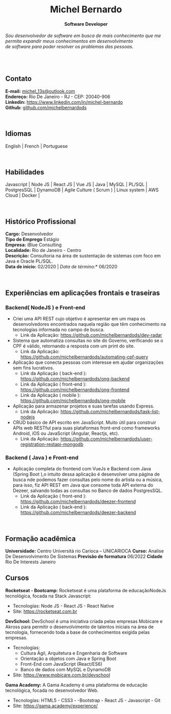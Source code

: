 <h1 align="center">Michel Bernardo </h1>
<h4 align="center">Software Developer</h4>

###### Sou desenvolvedor de software em busca de mais conhecimento que me permita expandir meus conhecimentos em desenvolvimento <br> de software para poder resolver os problemas das pessoas.

<br>

## Contato
  **E-mail:** michel_13s@outlook.com <br>
  **Endereço:** Rio De Janeiro - RJ - CEP: 20040-906 <br>
  **Linkedin:** <a href="#">https://www.linkedin.com/in/michel-bernardo </a> <br>
  **Github:**   <a href="#"> github.com/michelbernardods </a>


<br>

## Idiomas
English |
French | 
Portuguese

<br>

## Habilidades
Javascript |
Node JS |
React JS | 
Vue JS | 
Java | 
MySQL | 
PL/SQL | 
PostgresSQL |
DynamoDB |
Agile Culture ( Scrum ) |
Linux system |
AWS Cloud |
Docker |

<br>

## Histórico Profissional
**Cargo:** Desenvolvedor <br>
**Tipo de Emprego** Estágio <br>
**Empresa:** iBlue Consulting <br>
**Localidade:** Rio de Janeiro - Centro <br>
**Descrição:** Consultoria na área de sustentação de sistemas com foco em Java e Oracle PL/SQL. <br>
**Data de início:** 02/2020 | *Data de término:** 06/2020 

<br>


## Experiências em aplicações frontais e traseiras
### Backend( NodeJS ) e Front-end
- Criei uma API REST cujo objetivo é apresentar em um mapa os desenvolvedores encontrados naquela região que têm conhecimento na tecnologías informada no campo de busca. 
  * Link da Aplicação: https://github.com/michelbernardods/dev-radar
- Sistema que automatiza consultas no site do Governo, verificando se o CPF é válido, retornando a resposta com um print do site.
  * Link da Aplicação: https://github.com/michelbernardods/automating-cpf-query
- Aplicação que conecta pessoas com interesse em ajudar organizações sem fins lucrativos.
  * Link da Aplicação ( back-end ):  https://github.com/michelbernardods/ong-backend
  * Link da Aplicação ( front-end ): https://github.com/michelbernardods/ong-frontend
  * Link da Aplicação ( mobile ):   https://github.com/michelbernardods/ong-mobile
- Aplicação para armazenar projetos e suas tarefas usando Express.
  * Link da Aplicação: https://github.com/michelbernardods/task-list-nodejs
- CRUD básico de API escrito em JavaScript. Muito útil para construir APIs web RESTful para suas plataformas front-end como frameworks Android, iOS ou JavaScript (Angular, Reactjs, etc).
  * Link da Aplicação: https://github.com/michelbernardods/user-registration-restapi-mongodb

### Backend ( Java ) e Front-end
- Aplicação completa do frontend com VueJs e Backend com Java (Spring Boot ),o intuito dessa aplicação é desenvolver uma página de busca nde podemos fazer consultas pelo nome do artista ou a música, para isso, fiz API REST em Java que consome toda API externa do Dezeer, salvando todas as consultas no Banco de dados PostgresSQL.
  * Link da Aplicação ( front-end ): https://github.com/michelbernardods/deezer-frontend
  * Link da Aplicação ( back-end ): https://github.com/michelbernardods/deezer-backend

<br>

## Formação acadêmica 
**Universidade:** Centro Universitá rio Carioca – UNICARIOCA
**Curso:** Analise De Desenvolvimento De Sistemas
**Previsão de formatura** 06/2022
**Cidade** Rio De Interests Janeiro

## Cursos
**Rocketseat - Bootcamp:** Rocketseat é uma plataforma de educaçãoNodeJs tecnológica, focada na Stack Javascript:
 * Tecnologías: Node JS - React JS - React Native
 * Site: https://rocketseat.com.br

**DevSchool:** DevSchool é uma iniciativa criada pelas empresas Mobicare e Akross para permitir o desenvolvimento de talentos iniciais na área de tecnologia, fornecendo toda a base de conhecimentos exigida pelas empresas. 
 * Tecnologías: 
   - Cultura Ágil, Arquitetura e Engenharia de Software 
   - Orientação a objetos com Java e Spring Boot 
   - Front-End com JavaScript (React/ES6) 
   - Banco de dados com MySQL e DynamoDB 
 * Site: https://www.mobicare.com.br/devschool

**Gama Academy:** A Gama Academy é uma plataforma de educação tecnológica, focada no desenvolvedor Web. 
 * Tecnologías: HTML5 - CSS3 - -Bootstrap - React JS - Javascript - Git 
 * Site: https://gama.academy/experience/ 
